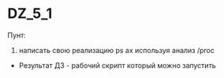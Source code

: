 # DZ_5_1
Пунт:
1) написать свою реализацию ps ax используя анализ /proc  
- Результат ДЗ - рабочий скрипт который можно запустить
